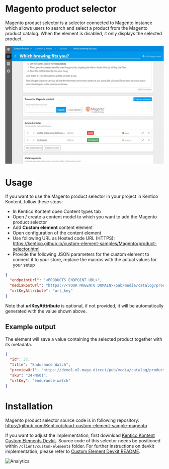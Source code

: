 # Magento product selector
Magento product selector is a selector connected to Magento instance which allows users to search and select a product from the Magento product catalog. When the element is disabled, it only displays the selected product.

![Magento product selector](MagentoProductSelector.gif)

# Usage

If you want to use the Magento product selector in your project in Kentico Kontent, follow these steps:

* In Kentico Kontent open Content types tab
* Open / create a content model to which you want to add the Magento product selector
* Add **Custom element** content element
* Open configuration of the content element
* Use following URL as Hosted code URL (HTTPS): https://kentico.github.io/custom-element-samples/Magento/product-selector.html
* Provide the following JSON parameters for the custom element to connect it to your store, replace the macros with the actual values for your setup

```json
{
  "endpointUrl": "<PRODUCTS ENDPOINT URL>",
  "mediaRootUrl": "https://<YOUR MAGENTO DOMAIN>/pub/media/catalog/product",
  "urlKeyAttribute": "url_key"
}
```

Note that **urlKeyAtttribute** is optional, if not provided, it will be automatically generated with the value shown above.

## Example output

The element will save a value containing the selected product together with its metadata.

```json
{
  "id": 37,
  "title": "Endurance Watch",
  "previewUrl": "https://demo1-m2.mage.direct/pub/media/catalog/product/m/g/mg01-bk-0.jpg",
  "sku": "24-MG01",
  "urlKey": "endurance-watch"
}
```

# Installation

Magento product selector source code is in following repository: https://github.com/Kentico/cloud-custom-element-sample-magento

If you want to adjust the implementation, first download [Kentico Kontent Custom Elements Devkit](https://github.com/kentico/custom-element-devkit). Source code of this selector needs be positioned within `/client/custom-elements` folder. For further instructions on devkit implementation, please refer to [Custom Element Devkit README](https://github.com/Kentico/custom-element-devkit/blob/master/readme.md).

![Analytics](https://kentico-ga-beacon.azurewebsites.net/api/UA-69014260-4/Kentico/custom-element-samples/Magento?pixel)
